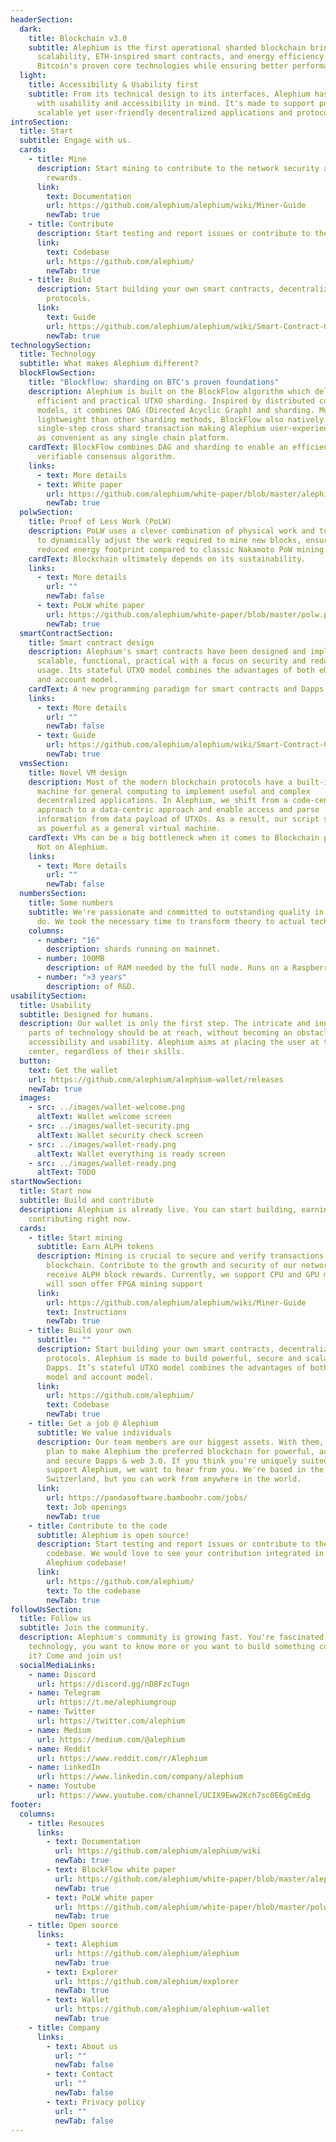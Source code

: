 ```yaml
---
headerSection:
  dark:
    title: Blockchain v3.0
    subtitle: Alephium is the first operational sharded blockchain bringing
      scalability, ETH-inspired smart contracts, and energy efficiency to
      Bitcoin's proven core technologies while ensuring better performance.
  light:
    title: Accessibility & Usability first
    subtitle: From its technical design to its interfaces, Alephium has been created
      with usability and accessibility in mind. It's made to support powerful,
      scalable yet user-friendly decentralized applications and protocols.
introSection:
  title: Start
  subtitle: Engage with us.
  cards:
    - title: Mine
      description: Start mining to contribute to the network security and receive ALPH
        rewards.
      link:
        text: Documentation
        url: https://github.com/alephium/alephium/wiki/Miner-Guide
        newTab: true
    - title: Contribute
      description: Start testing and report issues or contribute to the Alephium codebase.
      link:
        text: Codebase
        url: https://github.com/alephium/
        newTab: true
    - title: Build
      description: Start building your own smart contracts, decentralized apps and
        protocols.
      link:
        text: Guide
        url: https://github.com/alephium/alephium/wiki/Smart-Contract-Guide
        newTab: true
technologySection:
  title: Technology
  subtitle: What makes Alephium different?
  blockFlowSection:
    title: "Blockflow: sharding on BTC's proven foundations"
    description: Alephium is built on the BlockFlow algorithm which delivers
      efficient and practical UTXO sharding. Inspired by distributed computing
      models, it combines DAG (Directed Acyclic Graph) and sharding. Much more
      lightweight than other sharding methods, BlockFlow also natively supports
      single-step cross shard transaction making Alephium user-experience just
      as convenient as any single chain platform.
    cardText: BlockFlow combines DAG and sharding to enable an efficient, secure and
      verifiable consensus algorithm.
    links:
      - text: More details
      - text: White paper
        url: https://github.com/alephium/white-paper/blob/master/alephium.pdf
        newTab: true
  polwSection:
    title: Proof of Less Work (PoLW)
    description: PoLW uses a clever combination of physical work and token economics
      to dynamically adjust the work required to mine new blocks, ensuring a
      reduced energy footprint compared to classic Nakamoto PoW mining.
    cardText: Blockchain ultimately depends on its sustainability.
    links:
      - text: More details
        url: ""
        newTab: false
      - text: PoLW white paper
        url: https://github.com/alephium/white-paper/blob/master/polw.pdf
        newTab: true
  smartContractSection:
    title: Smart contract design
    description: Alephium's smart contracts have been designed and implemented to be
      scalable, functional, practical with a focus on security and reduced state
      usage. Its stateful UTXO model combines the advantages of both eUTXO model
      and account model.
    cardText: A new programming paradigm for smart contracts and Dapps.
    links:
      - text: More details
        url: ""
        newTab: false
      - text: Guide
        url: https://github.com/alephium/alephium/wiki/Smart-Contract-Guide
        newTab: true
  vmsSection:
    title: Novel VM design
    description: Most of the modern blockchain protocols have a built-in virtual
      machine for general computing to implement useful and complex
      decentralized applications. In Alephium, we shift from a code-centric
      approach to a data-centric approach and enable access and parse
      information from data payload of UTXOs. As a result, our script system is
      as powerful as a general virtual machine.
    cardText: VMs can be a big bottleneck when it comes to Blockchain performances.
      Not on Alephium.
    links:
      - text: More details
        url: ""
        newTab: false
  numbersSection:
    title: Some numbers
    subtitle: We're passionate and committed to outstanding quality in everything we
      do. We took the necessary time to transform theory to actual technologies.
    columns:
      - number: "16"
        description: shards running on mainnet.
      - number: 100MB
        description: of RAM needed by the full node. Runs on a Raspberry-PI.
      - number: ">3 years"
        description: of R&D.
usabilitySection:
  title: Usability
  subtitle: Designed for humans.
  description: Our wallet is only the first step. The intricate and innovative
    parts of technology should be at reach, without becoming an obstacle to
    accessibility and usability. Alephium aims at placing the user at the
    center, regardless of their skills.
  button:
    text: Get the wallet
    url: https://github.com/alephium/alephium-wallet/releases
    newTab: true
  images:
    - src: ../images/wallet-welcome.png
      altText: Wallet welcome screen
    - src: ../images/wallet-security.png
      altText: Wallet security check screen
    - src: ../images/wallet-ready.png
      altText: Wallet everything is ready screen
    - src: ../images/wallet-ready.png
      altText: TODO
startNowSection:
  title: Start now
  subtitle: Build and contribute
  description: Alephium is already live. You can start building, earning, and
    contributing right now.
  cards:
    - title: Start mining
      subtitle: Earn ALPH tokens
      description: Mining is crucial to secure and verify transactions on the Alephium
        blockchain. Contribute to the growth and security of our network and
        receive ALPH block rewards. Currently, we support CPU and GPU mining and
        will soon offer FPGA mining support
      link:
        url: https://github.com/alephium/alephium/wiki/Miner-Guide
        text: Instructions
        newTab: true
    - title: Build your own
      subtitle: ""
      description: Start building your own smart contracts, decentralized apps and
        protocols. Alephium is made to build powerful, secure and scalable
        Dapps. It’s stateful UTXO model combines the advantages of both eUTXO
        model and account model.
      link:
        url: https://github.com/alephium/
        text: Codebase
        newTab: true
    - title: Get a job @ Alephium
      subtitle: We value individuals
      description: Our team members are our biggest assets. With them, with you, we
        plan to make Alephium the preferred blockchain for powerful, accessible
        and secure Dapps & web 3.0. If you think you're uniquely suited to
        support Alephium, we want to hear from you. We're based in the beautiful
        Switzerland, but you can work from anywhere in the world.
      link:
        url: https://pandasoftware.bamboohr.com/jobs/
        text: Job openings
        newTab: true
    - title: Contribute to the code
      subtitle: Alephium is open source!
      description: Start testing and report issues or contribute to the Alephium
        codebase. We would love to see your contribution integrated in the
        Alephium codebase!
      link:
        url: https://github.com/alephium/
        text: To the codebase
        newTab: true
followUsSection:
  title: Follow us
  subtitle: Join the community.
  description: Alephium's community is growing fast. You're fascinated by the
    technology, you want to know more or you want to build something cool with
    it? Come and join us!
  socialMediaLinks:
    - name: Discord
      url: https://discord.gg/nD8FzcTugn
    - name: Telegram
      url: https://t.me/alephiumgroup
    - name: Twitter
      url: https://twitter.com/alephium
    - name: Medium
      url: https://medium.com/@alephium
    - name: Reddit
      url: https://www.reddit.com/r/Alephium
    - name: LinkedIn
      url: https://www.linkedin.com/company/alephium
    - name: Youtube
      url: https://www.youtube.com/channel/UCIX9Eww2Kch7sc0E6gCmEdg
footer:
  columns:
    - title: Resouces
      links:
        - text: Documentation
          url: https://github.com/alephium/alephium/wiki
          newTab: true
        - text: BlockFlow white paper
          url: https://github.com/alephium/white-paper/blob/master/alephium.pdf
          newTab: true
        - text: PoLW white paper
          url: https://github.com/alephium/white-paper/blob/master/polw.pdf
          newTab: true
    - title: Open source
      links:
        - text: Alephium
          url: https://github.com/alephium/alephium
          newTab: true
        - text: Explorer
          url: https://github.com/alephium/explorer
          newTab: true
        - text: Wallet
          url: https://github.com/alephium/alephium-wallet
          newTab: true
    - title: Company
      links:
        - text: About us
          url: ""
          newTab: false
        - text: Contact
          url: ""
          newTab: false
        - text: Privacy policy
          url: ""
          newTab: false
---
```


